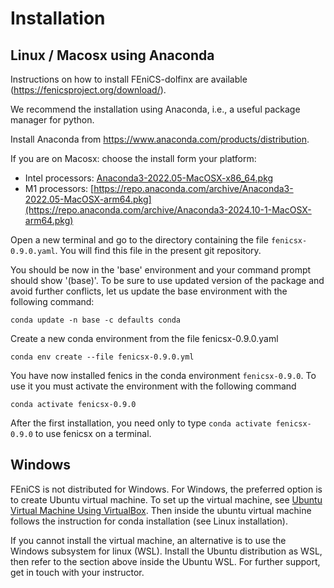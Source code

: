 # Installation

 ## Linux / Macosx using Anaconda

Instructions on how to install FEniCS-dolfinx are available (https://fenicsproject.org/download/).

We recommend the installation using Anaconda, i.e., a useful package manager for python.

Install Anaconda from https://www.anaconda.com/products/distribution.

If you are on Macosx: choose the install form your platform:
- Intel processors: [Anaconda3-2022.05-MacOSX-x86_64.pkg](https://repo.anaconda.com/archive/Anaconda3-2024.10-1-MacOSX-x86_64.pkg)
- M1 processors: [https://repo.anaconda.com/archive/Anaconda3-2022.05-MacOSX-arm64.pkg](https://repo.anaconda.com/archive/Anaconda3-2024.10-1-MacOSX-arm64.pkg)

Open a new terminal and go to the directory containing the file `fenicsx-0.9.0.yaml`. You will find this file in the present git repository.

You should be now in the 'base' environment and your command prompt should show '(base)'. To be sure to use updated version of the package and avoid further conflicts, let us update the base environment with the following command:

`conda update -n base -c defaults conda`

Create a new conda environment from the file fenicsx-0.9.0.yaml

`conda env create --file fenicsx-0.9.0.yml`

You have now installed fenics in the conda environment `fenicsx-0.9.0`. To use it you must activate the environment with the following command

`conda activate fenicsx-0.9.0`

After the first installation, you need only to type `conda activate fenicsx-0.9.0` to use fenicsx on a terminal.


## Windows

FEniCS is not distributed for Windows. For Windows, the preferred option is to create Ubuntu virtual machine. To set up the virtual machine, see [Ubuntu Virtual Machine Using VirtualBox](https://ubuntu.com/tutorials/how-to-run-ubuntu-desktop-on-a-virtual-machine-using-virtualbox#1-overview). Then inside the ubuntu virtual machine follows the instruction for conda installation (see Linux installation).

If you cannot install the virtual machine, an alternative is to use the Windows subsystem for linux (WSL). Install the Ubuntu distribution as WSL, then refer to the section above inside the Ubuntu WSL. For further support, get in touch with your instructor. 

